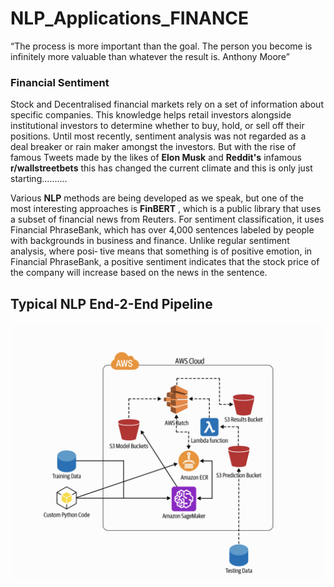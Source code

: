 # NLP_Applications_FINANCE

“The process is more important than the goal. The person you become
is infinitely more valuable than whatever the result is.
Anthony Moore”




### Financial Sentiment

Stock and Decentralised financial markets rely on a set of information about specific companies. This knowledge helps retail investors alongside institutional investors to determine whether to buy, hold, or sell off their positions. Until most recently, sentiment analysis was not regarded as a deal breaker or rain maker amongst the investors. But with the rise of famous Tweets made by the likes of **Elon Musk** and **Reddit's** infamous **r/wallstreetbets** this has changed the current climate and this is only just starting..........



Various **NLP** methods are being developed as we speak, but one of the most interesting approaches is **FinBERT** , which is a public library that uses a subset of financial news from Reuters. For sentiment classification, it uses Financial PhraseBank, which has over 4,000 sentences labeled by people with backgrounds in business and finance. Unlike regular sentiment analysis, where posi‐ tive means that something is of positive emotion, in Financial PhraseBank, a positive sentiment indicates that the stock price of the company will increase based on the news in the sentence. 

## Typical NLP End-2-End Pipeline


![Screenshot](Screenshot.png)


